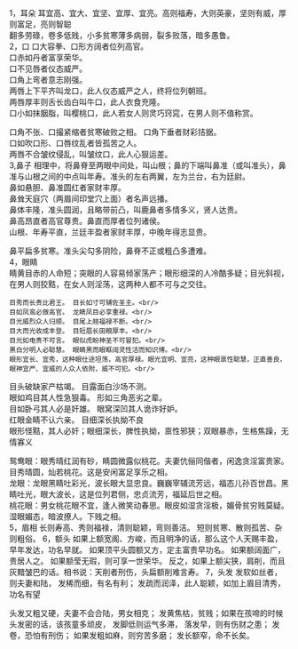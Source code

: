 1，耳朵
   耳宜高、宜大、宜坚、宜厚、宜亮。高则福寿，大则英豪，坚则有威，厚则富足，亮则智聪<br/>
   翻多劳碌，卷多低贱，小多贫寒薄多病弱，裂多败落，暗多愚鲁。<br/>
2，口
   口大容拳、口形方阔者位列高官。<br/>
   口赤如丹者富享荣华。<br/>
   口不见唇者仪态威严。<br/>
   口角上弯者意志刚强。<br/>
   两唇上下平齐叫龙口，此人仪态威严之人，终将位列朝班。<br/>
   两唇厚丰则舌长齿白叫牛口，此人衣食充隆。<br/>
   口小如抹胭脂，叫樱桃口，此人若女人则灵巧窍窕，在男人则不值称赏。<br/>
   
   口角不张、口撮紧缩者贫寒破败之相。 口角下垂者财彩拮据。<br/>
   口如吹口形、口唇纹乱者皆孤苦之人。<br/>
   两唇不合皱纹侵乱，叫皱纹口，此人心狠运差。<br/>
3,鼻子
   相理中，将鼻脊至两眼中间处，叫山根；鼻的下端叫鼻准（或叫准头），鼻准与山根之间的中点叫年寿。准头的左右两翼，左为兰台，右为廷尉。<br/>
   鼻如悬胆、鼻准圆红者家财丰厚。<br/>
   鼻耸天庭穴（两眉间印堂穴上面）者名声远播。<br/>
   鼻体丰隆，准头圆润，且略带前凸，叫鹿鼻者多情多义，贤人达贵。<br/>
   鼻高昂直者高官尊贵。鼻直而厚者位列诸侯。<br/>
   山根、年寿平直，兰廷丰盈者家财丰厚，中晚年得志显贵。<br/>
   
   鼻平扁多贫寒。准头尖勾多阴险，鼻脊不正或粗凸多遭难。<br/>
 4，眼睛<br/>
    睛黄目赤的人命短；突眼的人容易倾家荡产；眼形细深的人冷酷多疑；目光斜视，在男人则狡黠，在女人则淫荡，这两种人都不可与之交往。<br/>
 
    目秀而长贵比君王。 目长如寸可辅佐圣主。<br/>
    目如凤鸾必做高官。 龙睛凤目必享重禄。<br/>
    目光威烈众人归顺。 目尾上翘福禄不断。<br/>
    目大而光收成丰登。 目短眉长田粮厚丰。<br/>
    目光如电贵不可言。 眼似虎盼神圣不可冒犯。<br/>
    黑白分明人必聪慧。 眼睛黑而眼眶阔灵性活而知识博。<br/>
    眼形宜长、宜秀，这种眼仕途坦荡，高官厚禄。眼光宜明、宜亮，这种眼禀性聪慧，正直善良，眼神宜严、宜威的人众人依附，威不可犯。<br/>
 
   目头破缺家产枯竭。 目露面白沙场不测。<br/>
   眼如鸡目其人性急狠毒。 形如三角恶劣之辈。<br/>
   目如卧弓其人必是奸雄。 眼窝深凹其人诡诈好妒。<br/>
   红眼金睛不认六亲。 目细深长执拗不良<br/>
   眼形怪黠，其人必奸；眼细深长，脾性执拗，禀性邪狭；双眼暴赤，生格焦躁，无情寡义<br/>
   
   鸳鸯眼：眼秀晴红润有砂，睛圆微露似桃花。夫妻伉俪同偕者，闲逸贪淫富贵家。目秀晴圆，灿若桃花。这是安闲富足享乐之相。<br/>
   龙眼：龙眼黑睛吐彩光，波长眼大显忠良。巍巍宰辅流芳远，福态儿孙百世昌。黑睛吐光，眼大波长，这是位列君侧，忠贞流芳，福延后世之相。<br/>
   桃花眼：男女桃花眼不宜，逢人微笑动春思。眼皮如湿贪淫极，媚骨贫穷贱莫疑。湿眼媚态，暗波撩人。下贱之相。<br/>
5，眉相
   长则寿高、秀则福禄，清则聪颖，弯则善洁。
   短则贫寒、散则孤苦、杂则粗俗。
6，额头
   如果上额宽阁、方峻，而且明净的话，那么这个人天赐丰盈，早年发达，功名早就。
   如果顶平头圆额又方，定主富贵早功名。
   如果额阔面广，贵居人之。
   如果额莹无瑕，则可享一世荣华。
   反之，如果上额尖狭，肩削，而且灰黯皱巴的话。相书说：天削者刑伤，头扁额削难言寿。
7，头发
   发软如丝者，则夫妻和陆，
   发稀而细，有名有利；
   发疏而润泽，此人聪颖，如加上眉目清秀，功名有望

   头发又粗又硬，夫妻不会合陆，男女相克；
   发黄焦枯，贫贱；如果在孩啼的时候头发密的话，该孩童多顽皮，
   发脚低则运气多滞，
   落发早，则有伤财之患；
   发卷，恐怕有刑伤；
   如果发粗如麻，则穷苦多磨；
   发长额窄，命不长矣。
   
